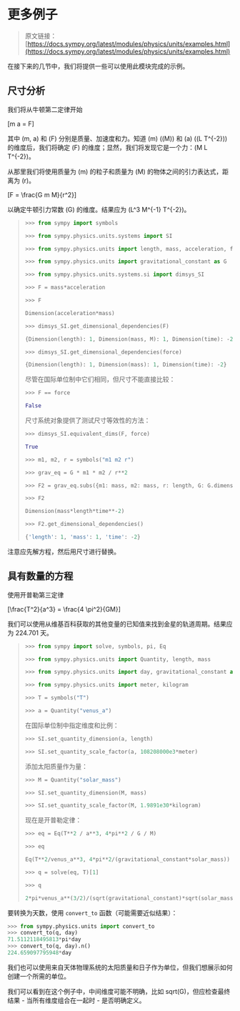 # 更多例子

> 原文链接：[https://docs.sympy.org/latest/modules/physics/units/examples.html](https://docs.sympy.org/latest/modules/physics/units/examples.html)

在接下来的几节中，我们将提供一些可以使用此模块完成的示例。

## 尺寸分析

我们将从牛顿第二定律开始

\[m a = F\]

其中 \(m, a\) 和 \(F\) 分别是质量、加速度和力。知道 \(m\) (\(M\)) 和 \(a\) (\(L T^{-2}\)) 的维度后，我们将确定 \(F\) 的维度；显然，我们将发现它是一个力：\(M L T^{-2}\)。

从那里我们将使用质量为 \(m\) 的粒子和质量为 \(M\) 的物体之间的引力表达式，距离为 \(r\)。

\[F = \frac{G m M}{r^2}\]

以确定牛顿引力常数 \(G\) 的维度。结果应为 \(L^3 M^{-1} T^{-2}\)。

> ```py
> >>> from sympy import symbols
> 
> >>> from sympy.physics.units.systems import SI
> 
> >>> from sympy.physics.units import length, mass, acceleration, force
> 
> >>> from sympy.physics.units import gravitational_constant as G
> 
> >>> from sympy.physics.units.systems.si import dimsys_SI
> 
> >>> F = mass*acceleration
> 
> >>> F
> 
> Dimension(acceleration*mass)
> 
> >>> dimsys_SI.get_dimensional_dependencies(F)
> 
> {Dimension(length): 1, Dimension(mass, M): 1, Dimension(time): -2}
> 
> >>> dimsys_SI.get_dimensional_dependencies(force)
> 
> {Dimension(length): 1, Dimension(mass): 1, Dimension(time): -2} 
> ```
> 
> 尽管在国际单位制中它们相同，但尺寸不能直接比较：
> 
> ```py
> >>> F == force
> 
> False 
> ```
> 
> 尺寸系统对象提供了测试尺寸等效性的方法：
> 
> ```py
> >>> dimsys_SI.equivalent_dims(F, force)
> 
> True 
> ```
> 
> ```py
> >>> m1, m2, r = symbols("m1 m2 r")
> 
> >>> grav_eq = G * m1 * m2 / r**2
> 
> >>> F2 = grav_eq.subs({m1: mass, m2: mass, r: length, G: G.dimension})
> 
> >>> F2  
> 
> Dimension(mass*length*time**-2)
> 
> >>> F2.get_dimensional_dependencies()  
> 
> {'length': 1, 'mass': 1, 'time': -2} 
> ```

注意应先解方程，然后用尺寸进行替换。

## 具有数量的方程

使用开普勒第三定律

\[\frac{T^2}{a^3} = \frac{4 \pi^2}{GM}\]

我们可以使用从维基百科获取的其他变量的已知值来找到金星的轨道周期。结果应为 224.701 天。

> ```py
> >>> from sympy import solve, symbols, pi, Eq
> 
> >>> from sympy.physics.units import Quantity, length, mass
> 
> >>> from sympy.physics.units import day, gravitational_constant as G
> 
> >>> from sympy.physics.units import meter, kilogram
> 
> >>> T = symbols("T")
> 
> >>> a = Quantity("venus_a") 
> ```
> 
> 在国际单位制中指定维度和比例：
> 
> ```py
> >>> SI.set_quantity_dimension(a, length)
> 
> >>> SI.set_quantity_scale_factor(a, 108208000e3*meter) 
> ```
> 
> 添加太阳质量作为量：
> 
> ```py
> >>> M = Quantity("solar_mass")
> 
> >>> SI.set_quantity_dimension(M, mass)
> 
> >>> SI.set_quantity_scale_factor(M, 1.9891e30*kilogram) 
> ```
> 
> 现在是开普勒定律：
> 
> ```py
> >>> eq = Eq(T**2 / a**3, 4*pi**2 / G / M)
> 
> >>> eq
> 
> Eq(T**2/venus_a**3, 4*pi**2/(gravitational_constant*solar_mass))
> 
> >>> q = solve(eq, T)[1]
> 
> >>> q
> 
> 2*pi*venus_a**(3/2)/(sqrt(gravitational_constant)*sqrt(solar_mass)) 
> ```

要转换为天数，使用 `convert_to` 函数（可能需要近似结果）：

```py
>>> from sympy.physics.units import convert_to
>>> convert_to(q, day)
71.5112118495813*pi*day
>>> convert_to(q, day).n()
224.659097795948*day 
```

我们也可以使用来自天体物理系统的太阳质量和日子作为单位，但我们想展示如何创建一个所需的单位。

我们可以看到在这个例子中，中间维度可能不明确，比如 sqrt(G)，但应检查最终结果 - 当所有维度组合在一起时 - 是否明确定义。
